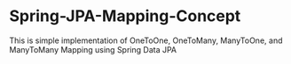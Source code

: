 # Spring-JPA-Mapping-Concept
This is simple implementation of OneToOne, OneToMany, ManyToOne, and ManyToMany Mapping using Spring Data JPA
